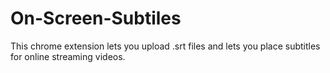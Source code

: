 # On-Screen-Subtiles
This chrome extension lets you upload .srt files and lets you place subtitles for online streaming videos.
